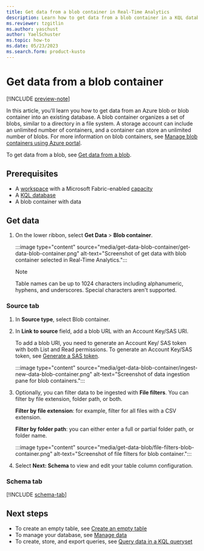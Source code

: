 ```yaml
---
title: Get data from a blob container in Real-Time Analytics
description: Learn how to get data from a blob container in a KQL database in Real-Time Analytics
ms.reviewer: tzgitlin
ms.author: yaschust
author: YaelSchuster
ms.topic: how-to
ms.date: 05/23/2023
ms.search.form: product-kusto
---
```

# Get data from a blob container

[!INCLUDE [preview-note](../includes/preview-note.md)]

In this article, you'll learn you how to get data from an Azure blob or blob container into an existing database. A blob container organizes a set of blobs, similar to a directory in a file system. A storage account can include an unlimited number of containers, and a container can store an unlimited number of blobs. For more information on blob containers, see [Manage blob containers using Azure portal](/azure/storage/blobs/blob-containers-portal).

To get data from a blob, see [Get data from a blob](get-data-blob.md).

## Prerequisites

* A [workspace](../get-started/create-workspaces.md) with a Microsoft Fabric-enabled [capacity](../enterprise/licenses.md#capacity)
* A [KQL database](create-database.md)
* A blob container with data

## Get data

1. On the lower ribbon, select **Get Data** > **Blob container**.

    :::image type="content" source="media/get-data-blob-container/get-data-blob-container.png" alt-text="Screenshot of get data with blob container selected in Real-Time Analytics.":::

    > [!NOTE]
    > Table names can be up to 1024 characters including alphanumeric, hyphens, and underscores. Special characters aren't supported.

### Source tab

1. In **Source type**, select Blob container.
1. In **Link to source** field, add a blob URL with an Account Key/SAS URI.

    To add a blob URI, you need to generate an Account Key/ SAS token with both List and Read permissions. To generate an Account Key/SAS token, see [Generate a SAS token](/azure/data-explorer/generate-sas-token?context=/fabric/context/context&pivots=fabric).

    :::image type="content" source="media/get-data-blob-container/ingest-new-data-blob-container.png" alt-text="Screenshot of data ingestion pane for blob containers.":::

1. Optionally, you can filter data to be ingested with **File filters**. You can filter by file extension, folder path, or both.

    **Filter by file extension**: for example, filter for all files with a CSV extension.

    **Filter by folder path**: you can either enter a full or partial folder path, or folder name.

    :::image type="content" source="media/get-data-blob/file-filters-blob-container.png" alt-text="Screenshot of file filters for blob container.":::

1. Select **Next: Schema** to view and edit your table column configuration.

### Schema tab

[!INCLUDE [schema-tab](../includes/real-time-analytics/schema-tab.md)]

## Next steps

* To create an empty table, see [Create an empty table](create-empty-table.md)
* To manage your database, see [Manage data](data-management.md)
* To create, store, and export queries, see [Query data in a KQL queryset](kusto-query-set.md)
